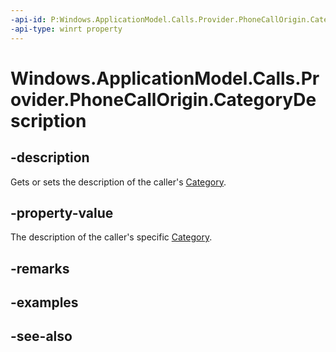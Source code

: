 ----api-id: P:Windows.ApplicationModel.Calls.Provider.PhoneCallOrigin.CategoryDescription
-api-type: winrt property
---<!-- Property syntaxpublic string CategoryDescription { get;  set; }--># Windows.ApplicationModel.Calls.Provider.PhoneCallOrigin.CategoryDescription## -descriptionGets or sets the description of the caller's [Category](phonecallorigin_category.md).## -property-valueThe description of the caller's specific [Category](phonecallorigin_category.md).## -remarks## -examples## -see-also